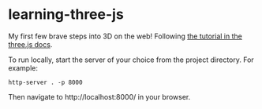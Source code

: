 # learning-three-js
My first few brave steps into 3D on the web! Following [the tutorial in the three.js docs](https://threejs.org/docs/index.html#manual/en/introduction/Creating-a-scene).

To run locally, start the server of your choice from the project directory. For example:
```
http-server . -p 8000
```
Then navigate to http://localhost:8000/ in your browser.
